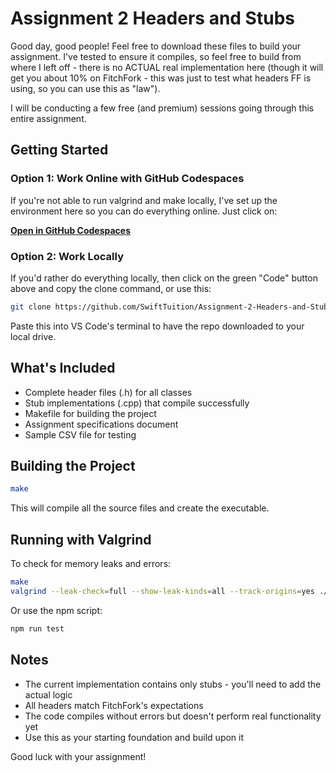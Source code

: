 # Assignment 2 Headers and Stubs

Good day, good people! Feel free to download these files to build your assignment. I've tested to ensure it compiles, so feel free to build from where I left off - there is no ACTUAL real implementation here (though it will get you about 10% on FitchFork - this was just to test what headers FF is using, so you can use this as "law").

I will be conducting a few free (and premium) sessions going through this entire assignment.

## Getting Started

### Option 1: Work Online with GitHub Codespaces
If you're not able to run valgrind and make locally, I've set up the environment here so you can do everything online. Just click on:

**[Open in GitHub Codespaces](https://codespaces.new/SwiftTuition/Assignment-2-Headers-and-Stubs)**

### Option 2: Work Locally
If you'd rather do everything locally, then click on the green "Code" button above and copy the clone command, or use this:

```bash
git clone https://github.com/SwiftTuition/Assignment-2-Headers-and-Stubs.git
```

Paste this into VS Code's terminal to have the repo downloaded to your local drive.

## What's Included

- Complete header files (.h) for all classes
- Stub implementations (.cpp) that compile successfully
- Makefile for building the project
- Assignment specifications document
- Sample CSV file for testing

## Building the Project

```bash
make
```

This will compile all the source files and create the executable.

## Running with Valgrind

To check for memory leaks and errors:

```bash
make
valgrind --leak-check=full --show-leak-kinds=all --track-origins=yes ./main
```

Or use the npm script:

```bash
npm run test
```

## Notes

- The current implementation contains only stubs - you'll need to add the actual logic
- All headers match FitchFork's expectations
- The code compiles without errors but doesn't perform real functionality yet
- Use this as your starting foundation and build upon it

Good luck with your assignment!